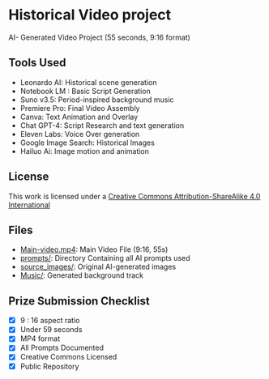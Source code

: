 # Historical Video project 
AI- Generated Video Project (55 seconds, 9:16 format)


## Tools Used 
- Leonardo AI: Historical scene generation
- Notebook LM : Basic Script Generation
- Suno v3.5: Period-inspired background music 
- Premiere Pro: Final Video Assembly 
- Canva: Text Animation and Overlay 
- Chat GPT-4: Script Research and text generation 
- Eleven Labs: Voice Over generation
- Google Image Search: Historical Images
- Hailuo Ai: Image motion and animation 

## License
This work is licensed under a [Creative Commons Attribution-ShareAlike 4.0 International](https://creativecommons.org/licenses/by-sa/4.0/)


## Files

- [Main-video.mp4](https://drive.google.com/file/d/12H8c-4kopEHm7Ty96O31K29Q3_bTTl7J/view?usp=sharing): Main Video File (9:16, 55s) 
- [prompts/](https://docs.google.com/document/d/1YRlw_QHhqxchxW0dfDtX8vVqdmVY58rXFFFhkXLl_aA/edit?usp=sharing): Directory Containing all AI prompts used 
- [source_images/](https://drive.google.com/drive/folders/1xGFMVyPcduiWiktMVilaejYHTUKgR94v?usp=sharing): Original AI-generated images 
- [Music/](https://suno.com/song/33d3f4d9-12b9-4c80-9fc3-099f1084b3e2): Generated background track

## Prize Submission Checklist 
- [x] 9 : 16 aspect ratio
- [x] Under 59 seconds 
- [x] MP4 format 
- [x] All Prompts Documented 
- [x] Creative Commons Licensed 
- [x] Public Repository 

